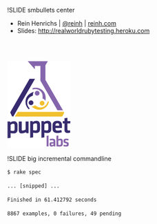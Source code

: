 !SLIDE smbullets center

* Rein Henrichs | [@reinh](http://twitter.com/reinh) | [reinh.com](http://reinh.com)
* Slides: <http://realworldrubytesting.heroku.com>

<br> <br>

[![PuppetLabs](img/puppet_labs.png)](http://puppetlabs.com)

!SLIDE big incremental commandline

    $ rake spec

    ... [snipped] ...

    Finished in 61.412792 seconds

    8867 examples, 0 failures, 49 pending
